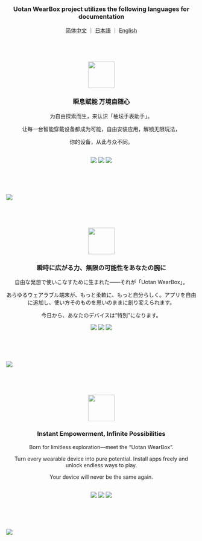 <div align="center">

<h3>Uotan WearBox project utilizes the following languages for documentation</h3>

[简体中文](#chinese) ｜ [日本語](#japanese) ｜ [English](#english)

</div>



<a id="chinese"></a>

#
<br>
<div id="header" align="center">
	<br>
	<img src="https://wearbox.uotan.cn/wp-content/uploads/2025/07/画板-8.png" height="70"></img> 
	<h3>瞬息赋能 万境自随心</h3>
	<p>为自由探索而生，来认识「柚坛手表助手」。</p>
	<p>让每一台智能穿戴设备都成为可能，自由安装应用，解锁无限玩法，</p>
	<p>你的设备，从此与众不同。</p><br>
	<div id="badges">
		<a href="https://github.com/Gnayoah/UotanWatchAssistant/blob/main/LICENSE"><img src="https://img.shields.io/github/license/Gnayoah/UotanWatchAssistant?style=for-the-badge"/></a>
		<a href="https://github.com/Gnayoah/UotanWatchAssistant"><img src="https://img.shields.io/github/created-at/Gnayoah/UotanWatchAssistant?style=for-the-badge"/></a>
		<a href="https://github.com/Gnayoah/UotanWatchAssistant"><img src="https://img.shields.io/github/v/release/Gnayoah/UotanWatchAssistant?style=for-the-badge"/></a>
	</div>
</div>

<br><br><br>

<img src="https://wearbox.uotan.cn/wp-content/uploads/2024/09/分组-2-2.png"></img>


<a id="japanese"></a>

#

<br>
<div align="center">
	<br>
	<img src="https://wearbox.uotan.cn/wp-content/uploads/2025/07/画板-8.png" height="70"></img> 
<h3>瞬時に広がる力、無限の可能性をあなたの腕に</h3>
<p>自由な発想で使いこなすために生まれた――それが「Uotan WearBox」。</p>
<p>あらゆるウェアラブル端末が、もっと柔軟に、もっと自分らしく。アプリを自由に追加し、使い方そのものを思いのままに創り変えられます。</p>
<p>今日から、あなたのデバイスは“特別”になります。</p>
	<div>
		<a href="https://github.com/Gnayoah/UotanWatchAssistant/blob/main/LICENSE"><img src="https://img.shields.io/github/license/Gnayoah/UotanWatchAssistant?style=for-the-badge"/></a>
		<a href="https://github.com/Gnayoah/UotanWatchAssistant"><img src="https://img.shields.io/github/created-at/Gnayoah/UotanWatchAssistant?style=for-the-badge"/></a>
		<a href="https://github.com/Gnayoah/UotanWatchAssistant"><img src="https://img.shields.io/github/v/release/Gnayoah/UotanWatchAssistant?style=for-the-badge"/></a>
	</div>
</div>

<br><br><br>

<img src="https://wearbox.uotan.cn/wp-content/uploads/2025/11/分组-4.png"></img>


<a id="english"></a>

#

<br>
<div align="center">
	<br>
	<img src="https://wearbox.uotan.cn/wp-content/uploads/2025/07/画板-8.png" height="70"></img> 
	<h3>Instant Empowerment, Infinite Possibilities</h3>
	<p>Born for limitless exploration—meet the “Uotan WearBox”.</p>
	<p>Turn every wearable device into pure potential. Install apps freely and unlock endless ways to play.</p>
	<p>Your device will never be the same again.</p><br>
	<div>
		<a href="https://github.com/Gnayoah/UotanWatchAssistant/blob/main/LICENSE"><img src="https://img.shields.io/github/license/Gnayoah/UotanWatchAssistant?style=for-the-badge"/></a>
		<a href="https://github.com/Gnayoah/UotanWatchAssistant"><img src="https://img.shields.io/github/created-at/Gnayoah/UotanWatchAssistant?style=for-the-badge"/></a>
		<a href="https://github.com/Gnayoah/UotanWatchAssistant"><img src="https://img.shields.io/github/v/release/Gnayoah/UotanWatchAssistant?style=for-the-badge"/></a>
	</div>
</div>

<br><br><br>

<img src="https://wearbox.uotan.cn/wp-content/uploads/2025/11/分组-4.png"></img>
